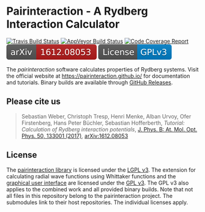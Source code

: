 # Pairinteraction - A Rydberg Interaction Calculator

[![Travis Build Status][travis-svg]][travis-link]
[![AppVeyor Build Status][appveyor-svg]][appveyor-link]
[![Code Coverage Report][codecov-svg]][codecov-link]
[![arXiv:1612.08053][arXiv-svg]][arXiv-link]
[![License][license-svg]][gpl-link]
   
The *pairinteraction* software calculates properties of Rydberg systems. Visit the official website at https://pairinteraction.github.io/ for documentation and tutorials. Binary builds are available through [GitHub Releases](https://github.com/pairinteraction/pairinteraction/releases).

## Please cite us

> Sebastian Weber, Christoph Tresp, Henri Menke, Alban Urvoy, Ofer Firstenberg, Hans Peter Büchler, Sebastian Hofferberth, *Tutorial: Calculation of Rydberg interaction potentials*, [J. Phys. B: At. Mol. Opt. Phys. 50, 133001 (2017)][journal-link], [arXiv:1612.08053][arXiv-link]

## License

The [pairinteraction library](pairinteraction) is licensed under the [LGPL v3][lgpl-link]. The extension for calculating
radial wave functions using Whittaker functions and the [graphical user interface](pairinteraction_gui) are licensed under the [GPL v3][gpl-link].
The GPL v3 also applies to the combined work and all provided binary builds. Note that not all files in this
repository belong to the pairinteraction project. The submodules link to their host repositories. The individual licenses apply.

[travis-svg]: https://travis-ci.org/pairinteraction/pairinteraction.svg?branch=master
[travis-link]: https://travis-ci.org/pairinteraction/pairinteraction
[appveyor-svg]: https://ci.appveyor.com/api/projects/status/t5l4unwt210gq3al/branch/master?svg=true
[appveyor-link]: https://ci.appveyor.com/project/pairinteraction/pairinteraction/branch/master
[codecov-svg]: https://codecov.io/gh/pairinteraction/pairinteraction/branch/master/graph/badge.svg
[codecov-link]: https://codecov.io/gh/pairinteraction/pairinteraction
[arXiv-svg]: doc/sphinx/images/arXiv-badge.svg
[arXiv-link]: https://arxiv.org/abs/1612.08053
[license-svg]: doc/sphinx/images/license-badge.svg
[gpl-link]: https://www.gnu.org/licenses/gpl-3.0.html
[lgpl-link]: https://www.gnu.org/licenses/lgpl-3.0.html
[journal-link]: https://doi.org/10.1088/1361-6455/aa743a
